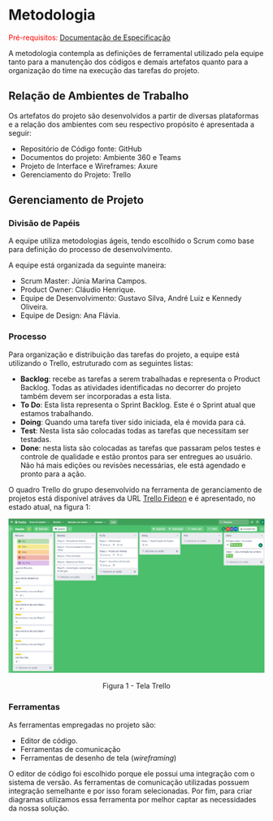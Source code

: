 
# Metodologia

<span style="color:red">Pré-requisitos: <a href="2-Especificação do Projeto.md"> Documentação de Especificação</a></span>

A metodologia contempla as definições de ferramental utilizado pela equipe tanto para a manutenção dos códigos e demais artefatos quanto para a organização do time na execução das tarefas do projeto.

## Relação de Ambientes de Trabalho

Os artefatos do projeto são desenvolvidos a partir de diversas plataformas e a relação dos ambientes com seu respectivo propósito é apresentada a seguir:

- Repositório de Código fonte: GitHub
- Documentos do projeto: Ambiente 360 e Teams
- Projeto de Interface e Wireframes: Axure
- Gerenciamento do Projeto: Trello

## Gerenciamento de Projeto

### Divisão de Papéis

A equipe utiliza metodologias ágeis, tendo escolhido o Scrum como base para definição do processo de desenvolvimento.

A equipe está organizada da seguinte maneira:
- Scrum Master: Júnia Marina Campos.
- Product Owner: Cláudio Henrique.
- Equipe de Desenvolvimento: Gustavo Silva, André Luiz e Kennedy Oliveira.
- Equipe de Design: Ana Flávia.

### Processo

Para organização e distribuição das tarefas do projeto, a equipe está utilizando o Trello, estruturado com as seguintes listas: 
- **Backlog**: recebe as tarefas a serem trabalhadas e representa o Product Backlog. Todas as atividades identificadas no decorrer do projeto também devem ser incorporadas a esta lista.
- **To Do**: Esta lista representa o Sprint Backlog. Este é o Sprint atual que estamos trabalhando.
- **Doing**: Quando uma tarefa tiver sido iniciada, ela é movida para cá.
- **Test**: Nesta lista são colocadas todas as tarefas que necessitam ser testadas.
- **Done**: nesta lista são colocadas as tarefas que passaram pelos testes e controle de qualidade e estão prontos para ser entregues ao usuário. Não há mais edições ou revisões necessárias, ele está agendado e pronto para a ação.

O quadro Trello do grupo desenvolvido na ferramenta de geranciamento de projetos está disponivel atráves da URL [Trello Fideon](https://trello.com/b/ZbzGXCM4/fideon) e é apresentado, no estado atual, na figura 1:

![Figura 1 - Tela do Trello utilizada pelo grupo](img/tela-trello.png)
<center>Figura 1 - Tela Trello</center>

### Ferramentas

As ferramentas empregadas no projeto são:

- Editor de código.
- Ferramentas de comunicação
- Ferramentas de desenho de tela (_wireframing_)

O editor de código foi escolhido porque ele possui uma integração com o
sistema de versão. As ferramentas de comunicação utilizadas possuem
integração semelhante e por isso foram selecionadas. Por fim, para criar
diagramas utilizamos essa ferramenta por melhor captar as
necessidades da nossa solução.


